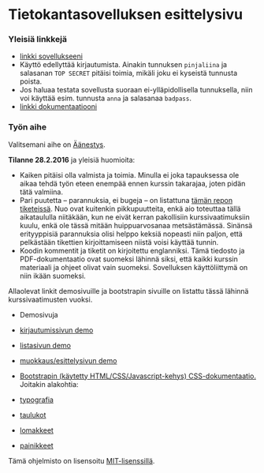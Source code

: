 # Tietokantasovelluksen esittelysivu

### Yleisiä linkkejä

* [linkki sovellukseeni](https://pjalkane.users.cs.helsinki.fi/aanestys)
 * Käyttö edellyttää kirjautumista. Ainakin tunnuksen ```pinjaliina``` ja salasanan ```TOP SECRET``` pitäisi toimia, mikäli joku ei kyseistä tunnusta poista.
 * Jos haluaa testata sovellusta suoraan ei-ylläpidollisella tunnuksella, niin voi käyttää esim. tunnusta ```anna``` ja salasanaa ```badpass```.
* [linkki dokumentaatiooni](https://github.com/pinjaliina/aanestys/tree/master/doc/dokumentaatio.pdf)

### Työn aihe

Valitsemani aihe on [Äänestys](http://advancedkittenry.github.io/suunnittelu_ja_tyoymparisto/aiheet/Aanestys.html).

**Tilanne 28.2.2016** ja yleisiä huomioita:
* Kaiken pitäisi olla valmista ja toimia. Minulla ei joka tapauksessa ole aikaa tehdä työn eteen enempää ennen kurssin takarajaa, joten pidän tätä valmiina.
* Pari puutetta – parannuksia, ei bugeja – on listattuna [tämän repon tiketeissä](https://github.com/pinjaliina/aanestys/issues). Nuo ovat kuitenkin pikkupuutteita, enkä aio toteuttaa tällä aikataululla niitäkään, kun ne eivät kerran pakollisiin kurssivaatimuksiin kuulu, enkä ole tässä mitään huippuarvosanaa metsästämässä. Sinänsä erityyppisiä parannuksia olisi helppo keksiä nopeasti niin paljon, että pelkästään tikettien kirjoittamiseen niistä voisi käyttää tunnin.
* Koodin kommentit ja tiketit on kirjoitettu englanniksi. Tämä tiedosto ja PDF-dokumentaatio ovat suomeksi lähinnä siksi, että kaikki kurssin materiaali ja ohjeet olivat vain suomeksi. Sovelluksen käyttöliittymä on niin ikään suomeksi.

Allaolevat linkit demosivuille ja bootstrapin sivuille on listattu tässä lähinnä kurssivaatimusten vuoksi.

* Demosivuja
 * [kirjautumissivun demo](http://pjalkane.users.cs.helsinki.fi/aanestys/login)
 * [listasivun demo](http://pjalkane.users.cs.helsinki.fi/aanestys/poll_list)
 * [muokkaus/esittelysivun demo](http://pjalkane.users.cs.helsinki.fi/aanestys/poll_manage_options)

* [Bootstrapin (käytetty HTML/CSS/Javascript-kehys) CSS-dokumentaatio.](http://getbootstrap.com/css/) Joitakin alakohtia:
 * [typografia](http://getbootstrap.com/css/#type)
 * [taulukot](http://getbootstrap.com/css/#tables)
 * [lomakkeet](http://getbootstrap.com/css/#forms)
 * [painikkeet](http://getbootstrap.com/css/#buttons)

Tämä ohjelmisto on lisensoitu [MIT-lisenssillä](https://github.com/pinjaliina/aanestys/LICENSE.txt).

